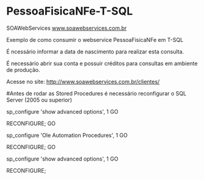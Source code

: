 # PessoaFisicaNFe-T-SQL
SOAWebServices www.soawebservices.com.br

Exemplo de como consumir o webservice PessoaFisicaNFe em T-SQL

É ncessário informar a data de nascimento para realizar esta consulta.

É necessário abrir sua conta e possuir créditos para consultas em ambiente de produção.

Acesse no site: http://www.soawebservices.com.br/clientes/


#Antes de rodar as Stored Procedures é necessário reconfigurar o SQL Server (2005 ou superior)

sp_configure 'show advanced options', 1
GO


RECONFIGURE;
GO


sp_configure 'Ole Automation Procedures', 1
GO

RECONFIGURE;
GO

sp_configure 'show advanced options', 1
GO

RECONFIGURE;

